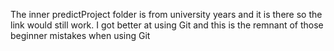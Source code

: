 The inner predictProject folder is from university years and it is there so the link would still work. I got better at using Git and this is the remnant of those beginner mistakes when using Git
